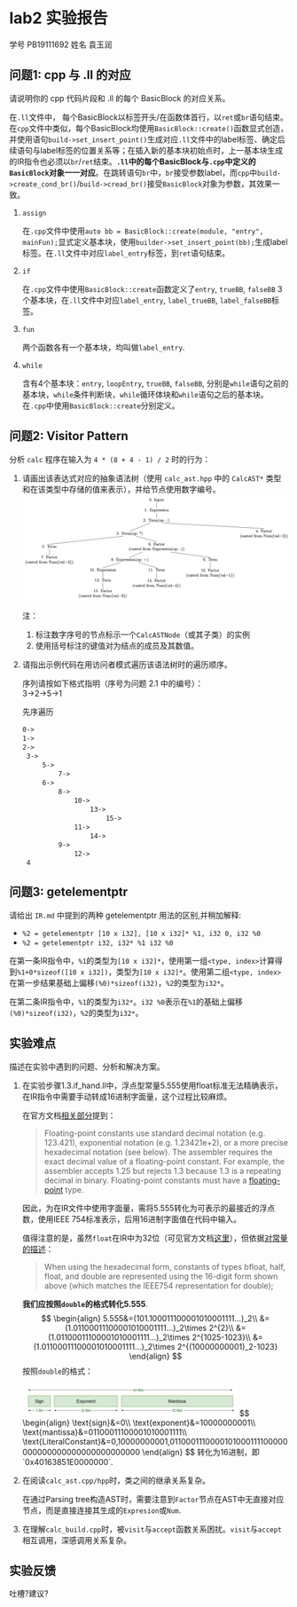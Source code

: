 # lab2 实验报告
学号 PB19111692 姓名 袁玉润

## 问题1: cpp 与 .ll 的对应
请说明你的 cpp 代码片段和 .ll 的每个 BasicBlock 的对应关系。

在`.ll`文件中， 每个BasicBlock以标签开头/在函数体首行，以`ret`或`br`语句结束。在`cpp`文件中类似，每个BasicBlock均使用`BasicBlock::create()`函数显式创造，并使用语句`build->set_insert_point()`生成对应`.ll`文件中的label标签、确定后续语句与label标签的位置关系等；在插入新的基本块初始点时，上一基本块生成的IR指令也必须以`br`/`ret`结束。**`.ll`中的每个BasicBlock与`.cpp`中定义的`BasicBlock`对象一一对应**。在跳转语句`br`中，`br`接受参数label，而`cpp`中`build->create_cond_br()`/`build->cread_br()`接受`BasicBlock`对象为参数，其效果一致。

1. `assign`

   在`.cpp`文件中使用`auto bb = BasicBlock::create(module, "entry", mainFun);`显式定义基本块，使用`builder->set_insert_point(bb);`生成label标签。在`.ll`文件中对应`label_entry`标签，到`ret`语句结束。

2. `if`

   在`.cpp`文件中使用`BasicBlock::create`函数定义了`entry`, `trueBB`, `falseBB` 3个基本块，在`.ll`文件中对应`label_entry`, `label_trueBB`, `label_falseBB`标签。

3. `fun`

   两个函数各有一个基本块，均叫做`label_entry`. 

4. `while`

   含有4个基本块：`entry`, `loopEntry`, `trueBB`, `falseBB`, 分别是`while`语句之前的基本块，`while`条件判断块，`while`循环体块和`while`语句之后的基本块。在`.cpp`中使用`BasicBlock::create`分别定义。

## 问题2: Visitor Pattern
分析 `calc` 程序在输入为 `4 * (8 + 4 - 1) / 2` 时的行为：
1. 请画出该表达式对应的抽象语法树（使用 `calc_ast.hpp` 中的 `CalcAST*` 类型和在该类型中存储的值来表示），并给节点使用数字编号。
   ![image-20211022202641709](report.assets/image-20211022202641709.png)

   注：

   1. 标注数字序号的节点标示一个`CalcASTNode`（或其子类）的实例
   2. 使用括号标注的键值对为结点的成员及其数值。

2. 请指出示例代码在用访问者模式遍历该语法树时的遍历顺序。

   序列请按如下格式指明（序号为问题 2.1 中的编号）：  
   3->2->5->1

   先序遍历

   ```
   0->
   1->
   2->
   	3->
   		5->
   			7->
   		6->
   			8->
   				10->
   					13->
   						15->
   				11->
   					14->
   			9->
   				12->
   	4
   ```

## 问题3: getelementptr
请给出 `IR.md` 中提到的两种 getelementptr 用法的区别,并稍加解释:
  - `%2 = getelementptr [10 x i32], [10 x i32]* %1, i32 0, i32 %0`
  - `%2 = getelementptr i32, i32* %1 i32 %0`

在第一条IR指令中，`%1`的类型为`[10 x i32]*`，使用第一组`<type, index>`计算得到`%1+0*sizeof([10 x i32])`，类型为`[10 x i32]*`。使用第二组`<type, index>`在第一步结果基础上偏移`(%0)*sizeof(i32)`，`%2`的类型为`i32*`。

在第二条IR指令中，`%1`的类型为`i32*`。`i32 %0`表示在`%1`的基础上偏移`(%0)*sizeof(i32)`，`%2`的类型为`i32*`。

## 实验难点
描述在实验中遇到的问题、分析和解决方案。

1. 在实验步骤1.3.if_hand.ll中，浮点型常量5.555使用float标准无法精确表示，在IR指令中需要手动转成16进制字面量，这个过程比较麻烦。

   在官方文档[相关部分](https://llvm.org/docs/LangRef.html#:~:text=Floating-point%20constants%20use,a%20floating-point%20type.)提到：

   > Floating-point constants use standard decimal notation (e.g. 123.421), exponential notation (e.g. 1.23421e+2), or a more precise hexadecimal notation (see below). The assembler requires the exact decimal value of a floating-point constant. For example, the assembler accepts 1.25 but rejects 1.3 because 1.3 is a repeating decimal in binary. Floating-point constants must have a [floating-point](https://llvm.org/docs/LangRef.html#t-floating) type.

   因此，为在IR文件中使用字面量，需将5.555转化为可表示的最接近的浮点数，使用IEEE 754标准表示，后用16进制字面值在代码中输入。

   值得注意的是，虽然`float`在IR中为32位（可见官方文档[这里](https://llvm.org/docs/LangRef.html#:~:text=32-bit%20floating-point%20value)），但依据[对常量的描述](https://llvm.org/docs/LangRef.html#:~:text=When%20using%20the%20hexadecimal%20form%2C%20constants%20of%20types%20bfloat%2C%20half%2C%20float%2C%20and%20double%20are%20represented%20using%20the%2016-digit%20form%20shown%20above%20(which%20matches%20the%20IEEE754%20representation%20for%20double))：

   > When using the hexadecimal form, constants of types bfloat, half, float, and double are represented using the 16-digit form shown above (which matches the IEEE754 representation for double);

   **我们应按照`double`的格式转化5.555**. 
   $$
   \begin{align}
   5.555&=(101.100011100001010001111...)_2\\
   &=(1.01100011100001010001111...)_2\times 2^{2}\\
   &=(1.01100011100001010001111...)_2\times 2^{1025-1023}\\
   &=(1.01100011100001010001111...)_2\times 2^{(10000000001)_2-1023}
   \end{align}
   $$
   按照`double`的格式：

   <img src="report.assets/image-20211017192026742.png" alt="image-20211017192026742" style="zoom:50%;" />
   $$
   \begin{align}
   \text{sign}&=0\\
   \text{exponent}&=10000000001\\
   \text{mantissa}&=01100011100001010001111\\
   \text{LiteralConstant}&=0,10000000001,0110001110000101000111100000000000000000000000000000
   \end{align}
   $$
   转化为16进制，即`0x40163851E0000000`. 

2. 在阅读`calc_ast.cpp/hpp`时，类之间的继承关系复杂。

   在通过Parsing tree构造AST时，需要注意到`Factor`节点在AST中无直接对应节点，而是直接连接其生成的`Expresion`或`Num`. 

3. 在理解`calc_build.cpp`时，被`visit`与`accept`函数关系困扰。`visit`与`accept`相互调用，深感调用关系复杂。

## 实验反馈
吐槽?建议?
